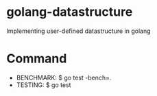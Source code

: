 # golang-datastructure
Implementing user-defined datastructure in golang

# Command
* BENCHMARK: $ go test -bench=. 
* TESTING: $ go test 